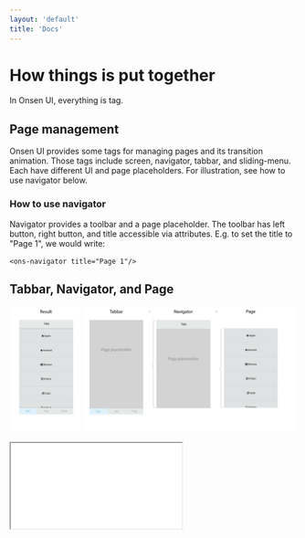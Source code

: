 ```yaml
---
layout: 'default'
title: 'Docs'
---
```


# How things is put together

In Onsen UI, everything is tag. 


## Page management

Onsen UI provides some tags for managing pages and its transition animation. Those tags include screen, navigator, tabbar, and sliding-menu. Each have different UI and page placeholders. For illustration, see how to use navigator below.


### How to use navigator

Navigator provides a toolbar and a page placeholder. The toolbar has left button, right button, and title accessible via attributes. E.g. to set the title to "Page 1", we would write:

    <ons-navigator title="Page 1"/>




## Tabbar, Navigator, and Page

![figure 1](tabbar_navigator_page.jpg)

<iframe src="tabbar_navigator_page_animation"></iframe>